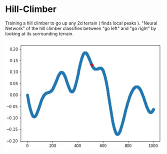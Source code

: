 # Hill-Climber
Training a hill climber to go up any 2d terrain ( finds local peaks ).
"Neural Network" of the hill climber classifies between "go left" and "go right" by looking at its surrounding terrain.

![Sample report](<./about_example.JPG>)
